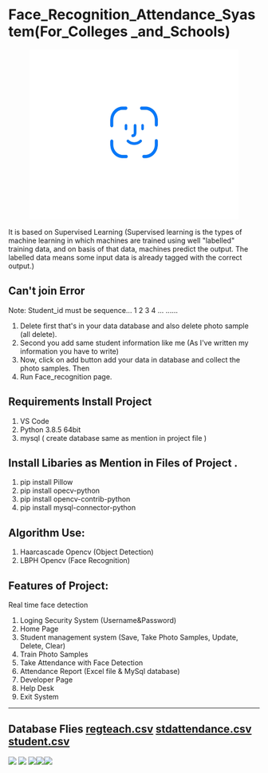 # Face_Recognition_Attendance_Syastem(For_Colleges _and_Schools)


<p align="center"> 
   <img border="0" src="/zicon.gif" width="420" height="340"  >
   </div>
</p>

It is based on Supervised Learning (Supervised learning is the types of machine learning in which machines are trained using well "labelled" training data, and on basis of that data, machines predict the output. The labelled data means some input data is already tagged with the correct output.)

Can't join Error
-----------------------------
Note: Student_id must be sequence... 1 2 3 4 ... ......
1. Delete first that's in your data database and also delete photo sample (all delete).
2. Second you add same student information like me (As I've written my information you have to write)
3. Now, click on add button add your data in database and collect the photo samples. Then
4. Run Face_recognition page.

Requirements Install Project 
-----------------------------
1. VS Code
2. Python 3.8.5 64bit 
3. mysql ( create database same as mention in project file )

Install Libaries as Mention in Files of Project .
-----------------------------
1. pip install Pillow
2. pip install opecv-python
3. pip install opencv-contrib-python
4. pip install mysql-connector-python

Algorithm Use:
-----------------------------
1. Haarcascade Opencv (Object Detection)
2. LBPH Opencv (Face Recognition)

Features of Project:
-----------------------------
Real time face detection
1. Loging Security System
(Username&Password)
2. Home Page
 1. Student management system (Save, Take Photo Samples, Update, Delete, Clear) 
 2. Train Photo Samples 
 3. Take Attendance with Face Detection 
 4. Attendance Report (Excel file & MySql database) 
 5. Developer Page
 6. Help Desk
 7. Exit System

----------------------------------
Database Flies [regteach.csv](https://github.com/222Aryan/Face_Recognition_Attendance_Syastem--For_Colleges_and_Schools/files/10199693/regteach.csv)
[stdattendance.csv](https://github.com/222Aryan/Face_Recognition_Attendance_Syastem--For_Colleges_and_Schools/files/10199694/stdattendance.csv)
[student.csv](https://github.com/222Aryan/Face_Recognition_Attendance_Syastem--For_Colleges_and_Schools/files/10199695/student.csv)
-----------------------------------

<img src="https://img.shields.io/badge/LinkedIn-0077B5?style=for-the-badge&logo=linkedin&logoColor=white" /> <img src="https://img.shields.io/badge/GitHub-100000?style=for-the-badge&logo=github&logoColor=white" /> <img src="https://img.shields.io/badge/Python-FFD43B?style=for-the-badge&logo=python&logoColor=blue" /><img src="https://img.shields.io/badge/Windows-0078D6?style=for-the-badge&logo=windows&logoColor=white" /><img src="https://img.shields.io/badge/MySQL-005C84?style=for-the-badge&logo=mysql&logoColor=white" />
